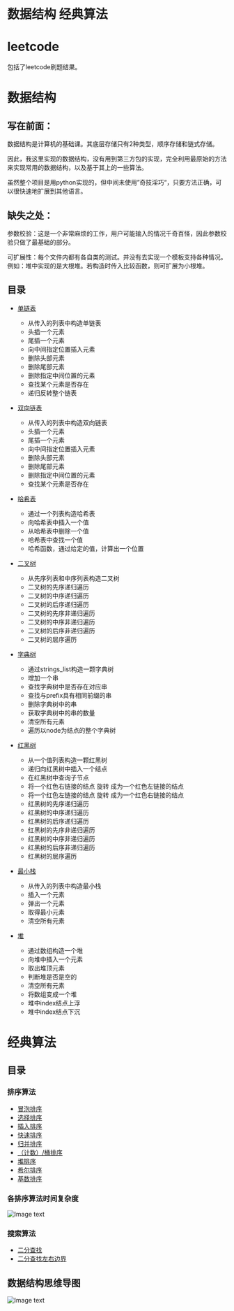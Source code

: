 # 数据结构 经典算法

# leetcode

包括了leetcode刷题结果。

# 数据结构

## 写在前面：

数据结构是计算机的基础课。其底层存储只有2种类型，顺序存储和链式存储。

因此，我这里实现的数据结构，没有用到第三方包的实现，完全利用最原始的方法来实现常用的数据结构，以及基于其上的一些算法。

虽然整个项目是用python实现的，但中间未使用”奇技淫巧“，只要方法正确，可以很快速地扩展到其他语言。

## 缺失之处：

参数校验：这是一个非常麻烦的工作，用户可能输入的情况千奇百怪，因此参数校验只做了最基础的部分。

可扩展性：每个文件内都有各自类的测试。并没有去实现一个模板支持各种情况。例如：堆中实现的是大根堆。若构造时传入比较函数，则可扩展为小根堆。

## 目录

* [单链表](/DataStructure/LinkedList/SingleLinkedList.py)

  * 从传入的列表中构造单链表
  * 头插一个元素
  * 尾插一个元素
  * 向中间指定位置插入元素
  * 删除头部元素
  * 删除尾部元素
  * 删除指定中间位置的元素
  * 查找某个元素是否存在
  * 递归反转整个链表

* [双向链表](/DataStructure/LinkedList/DeLinkedList.py)

  * 从传入的列表中构造双向链表
  * 头插一个元素
  * 尾插一个元素
  * 向中间指定位置插入元素
  * 删除头部元素
  * 删除尾部元素
  * 删除指定中间位置的元素
  * 查找某个元素是否存在

* [哈希表](/DataStructure/HashTable/HashTable.py)

  * 通过一个列表构造哈希表
  * 向哈希表中插入一个值
  * 从哈希表中删除一个值
  * 哈希表中查找一个值
  * 哈希函数，通过给定的值，计算出一个位置
    
* [二叉树](/DataStructure/Tree/BinaryTree.py)

  * 从先序列表和中序列表构造二叉树
  * 二叉树的先序递归遍历
  * 二叉树的中序递归遍历
  * 二叉树的后序递归遍历
  * 二叉树的先序非递归遍历
  * 二叉树的中序非递归遍历
  * 二叉树的后序非递归遍历
  * 二叉树的层序遍历

* [字典树](/DataStructure/Tree/TrieTree.py)

  * 通过strings_list构造一颗字典树
  * 增加一个串
  * 查找字典树中是否存在对应串
  * 查找与prefix具有相同前缀的串
  * 删除字典树中的串
  * 获取字典树中的串的数量
  * 清空所有元素
  * 遍历以node为结点的整个字典树

* [红黑树](/DataStructure/Tree/RedBlack_Tree.py)

  * 从一个值列表构造一颗红黑树
  * 递归向红黑树中插入一个结点
  * 在红黑树中查询子节点
  * 将一个红色右链接的结点  旋转  成为一个红色左链接的结点
  * 将一个红色左链接的结点  旋转  成为一个红色右链接的结点
  * 红黑树的先序递归遍历
  * 红黑树的中序递归遍历
  * 红黑树的后序递归遍历
  * 红黑树的先序非递归遍历
  * 红黑树的中序非递归遍历
  * 红黑树的后序非递归遍历
  * 红黑树的层序遍历
  
* [最小栈](/DataStructure/Stack/MinStack.py)

  * 从传入的列表中构造最小栈
  * 插入一个元素
  * 弹出一个元素
  * 取得最小元素
  * 清空所有元素

* [堆](/DataStructure/Heap/Heap.py)

  * 通过数组构造一个堆
  * 向堆中插入一个元素
  * 取出堆顶元素
  * 判断堆是否是空的
  * 清空所有元素
  * 将数组变成一个堆
  * 堆中index结点上浮
  * 堆中index结点下沉

# 经典算法

## 目录

### 排序算法

* [冒泡排序](/Algorighms/Sort/BubbleSort.py)
* [选择排序](/Algorighms/Sort/SelectionSort.py)
* [插入排序](/Algorighms/Sort/InsertSort.py)
* [快速排序](/Algorighms/Sort/QuickSort.py)
* [归并排序](/Algorighms/Sort/MergeSort.py)
* [（计数）/桶排序](/Algorighms/Sort/BucketSort.py)
* [堆排序](/Algorighms/Sort/HeapSort.py)
* [希尔排序](/Algorighms/Sort/ShellSort.py)
* [基数排序](/Algorighms/Sort/RadixSort.py)

### 各排序算法时间复杂度

![Image text](images/SortAlgorithms.png)

### 搜索算法

* [二分查找](/Algorighms/Search/BinarySearch.py)
* [二分查找左右边界](/Algorighms/Search/BinarySearch.py)

## 数据结构思维导图
![Image text](images/DataStructure.jpeg)

